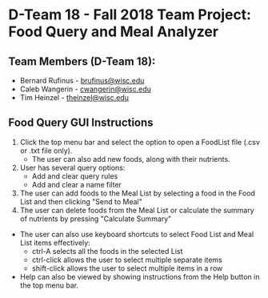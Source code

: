 # D-Team 18 - Fall 2018 Team Project: Food Query and Meal Analyzer

## Team Members (D-Team 18):
* Bernard Rufinus - brufinus@wisc.edu
* Caleb Wangerin - cwangerin@wisc.edu
* Tim Heinzel - theinzel@wisc.edu

## Food Query GUI Instructions
1. Click the top menu bar and select the option to open a FoodList file (.csv or .txt file only).
   - The user can also add new foods, along with their nutrients.
2. User has several query options:
   - Add and clear query rules
   - Add and clear a name filter
3. The user can add foods to the Meal List by selecting a food in the Food List and then clicking "Send to Meal"
4. The user can delete foods from the Meal List or calculate the summary of nutrients by pressing "Calculate Summary"


- The user can also use keyboard shortcuts to select Food List and Meal List items effectively:
  - ctrl-A selects all the foods in the selected List
  - ctrl-click allows the user to select multiple separate items
  - shift-click allows the user to select multiple items in a row
- Help can also be viewed by showing instructions from the Help button in the top menu bar.
